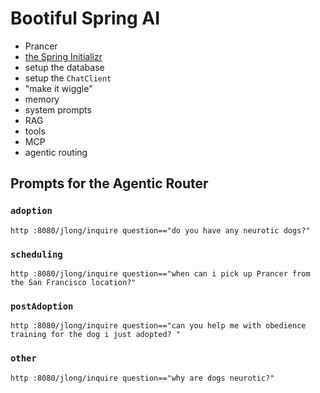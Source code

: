 # Bootiful Spring AI 

* Prancer 
* [the Spring Initializr](https://start.spring.io) 
* setup the database
* setup the `ChatClient`
* "make it wiggle"
* memory 
* system prompts
* RAG
* tools
* MCP
* agentic routing


## Prompts for the Agentic Router 


### `adoption`

`http :8080/jlong/inquire question=="do you have any neurotic dogs?"`

### `scheduling`

`http :8080/jlong/inquire question=="when can i pick up Prancer from the San Francisco location?"`

### `postAdoption` 

`http :8080/jlong/inquire question=="can you help me with obedience training for the dog i just adopted? "`

### `other`

`http :8080/jlong/inquire question=="why are dogs neurotic?"`

